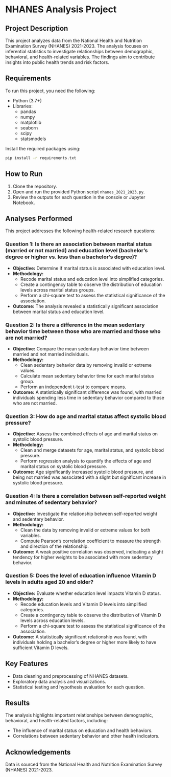 # NHANES Analysis Project

## Project Description

This project analyzes data from the National Health and Nutrition Examination Survey (NHANES) 2021-2023. The analysis focuses on inferential statistics to investigate relationships between demographic, behavioral, and health-related variables. The findings aim to contribute insights into public health trends and risk factors.

## Requirements

To run this project, you need the following:

- Python (3.7+)
- Libraries:
  - pandas
  - numpy
  - matplotlib
  - seaborn
  - scipy
  - statsmodels

Install the required packages using:

```bash
pip install -r requirements.txt
```

## How to Run

1. Clone the repository.
2. Open and run the provided Python script `nhanes_2021_2023.py`.
3. Review the outputs for each question in the console or Jupyter Notebook.

## Analyses Performed

This project addresses the following health-related research questions:

### Question 1: Is there an association between marital status (married or not married) and education level (bachelor’s degree or higher vs. less than a bachelor’s degree)?

- **Objective:** Determine if marital status is associated with education level.
- **Methodology:**
  - Recode marital status and education level into simplified categories.
  - Create a contingency table to observe the distribution of education levels across marital status groups.
  - Perform a chi-square test to assess the statistical significance of the association.
- **Outcome:** The analysis revealed a statistically significant association between marital status and education level.

### Question 2: Is there a difference in the mean sedentary behavior time between those who are married and those who are not married?

- **Objective:** Compare the mean sedentary behavior time between married and not married individuals.
- **Methodology:**
  - Clean sedentary behavior data by removing invalid or extreme values.
  - Calculate mean sedentary behavior time for each marital status group.
  - Perform an independent t-test to compare means.
- **Outcome:** A statistically significant difference was found, with married individuals spending less time in sedentary behavior compared to those who are not married.

### Question 3: How do age and marital status affect systolic blood pressure?

- **Objective:** Assess the combined effects of age and marital status on systolic blood pressure.
- **Methodology:**
  - Clean and merge datasets for age, marital status, and systolic blood pressure.
  - Perform regression analysis to quantify the effects of age and marital status on systolic blood pressure.
- **Outcome:** Age significantly increased systolic blood pressure, and being not married was associated with a slight but significant increase in systolic blood pressure.

### Question 4: Is there a correlation between self-reported weight and minutes of sedentary behavior?

- **Objective:** Investigate the relationship between self-reported weight and sedentary behavior.
- **Methodology:**
  - Clean the data by removing invalid or extreme values for both variables.
  - Compute Pearson’s correlation coefficient to measure the strength and direction of the relationship.
- **Outcome:** A weak positive correlation was observed, indicating a slight tendency for higher weights to be associated with more sedentary behavior.

### Question 5: Does the level of education influence Vitamin D levels in adults aged 20 and older?

- **Objective:** Evaluate whether education level impacts Vitamin D status.
- **Methodology:**
  - Recode education levels and Vitamin D levels into simplified categories.
  - Create a contingency table to observe the distribution of Vitamin D levels across education levels.
  - Perform a chi-square test to assess the statistical significance of the association.
- **Outcome:** A statistically significant relationship was found, with individuals holding a bachelor’s degree or higher more likely to have sufficient Vitamin D levels.

## Key Features

- Data cleaning and preprocessing of NHANES datasets.
- Exploratory data analysis and visualizations.
- Statistical testing and hypothesis evaluation for each question.

## Results

The analysis highlights important relationships between demographic, behavioral, and health-related factors, including:
- The influence of marital status on education and health behaviors.
- Correlations between sedentary behavior and other health indicators.

## Acknowledgements

Data is sourced from the National Health and Nutrition Examination Survey (NHANES) 2021-2023.

